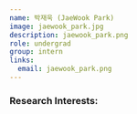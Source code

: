 ```yaml
---
name: 박재욱 (JaeWook Park)
image: jaewook_park.jpg
description: jaewook_park.png
role: undergrad
group: intern
links:   
  email: jaewook_park.png
---
```


### Research Interests:
